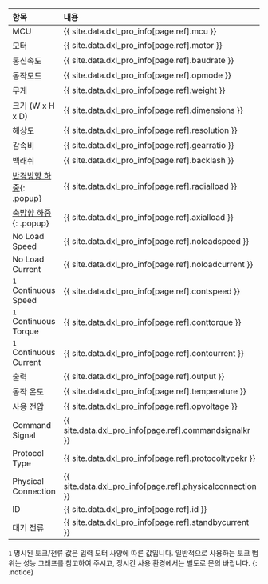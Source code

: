 
| 항목                    | 내용                                                       |
|:-----------------------|:----------------------------------------------------------|
| MCU                    | {{ site.data.dxl_pro_info[page.ref].mcu }}                |
| 모터                    | {{ site.data.dxl_pro_info[page.ref].motor }}              |
| 통신속도                 | {{ site.data.dxl_pro_info[page.ref].baudrate }}           |
| 동작모드                 | {{ site.data.dxl_pro_info[page.ref].opmode }}             |
| 무게                    | {{ site.data.dxl_pro_info[page.ref].weight }}             |
| 크기 (W x H x D)        | {{ site.data.dxl_pro_info[page.ref].dimensions }}         |
| 해상도                   | {{ site.data.dxl_pro_info[page.ref].resolution }}         |
| 감속비                   | {{ site.data.dxl_pro_info[page.ref].gearratio }}          |
| 백래쉬                   | {{ site.data.dxl_pro_info[page.ref].backlash }}           |{% if site.data.dxl_pro_info[page.ref].radialload != 'N/A' %}
| [반경방향 하중]{: .popup} | {{ site.data.dxl_pro_info[page.ref].radialload }}         |{% else %}{% endif %}{% if site.data.dxl_pro_info[page.ref].axialload != 'N/A' %}
| [축방향 하중]{: .popup}   | {{ site.data.dxl_pro_info[page.ref].axialload }}          |{% else %}{% endif %}
| No Load Speed          | {{ site.data.dxl_pro_info[page.ref].noloadspeed }}        |
| No Load Current        | {{ site.data.dxl_pro_info[page.ref].noloadcurrent }}      |
| `1` Continuous Speed   | {{ site.data.dxl_pro_info[page.ref].contspeed }}          |
| `1` Continuous Torque  | {{ site.data.dxl_pro_info[page.ref].conttorque }}         |
| `1` Continuous Current | {{ site.data.dxl_pro_info[page.ref].contcurrent }}        |
| 출력                    | {{ site.data.dxl_pro_info[page.ref].output }}             |
| 동작 온도                | {{ site.data.dxl_pro_info[page.ref].temperature }}        |
| 사용 전압                | {{ site.data.dxl_pro_info[page.ref].opvoltage }}          |
| Command Signal         | {{ site.data.dxl_pro_info[page.ref].commandsignalkr }}    |
| Protocol Type          | {{ site.data.dxl_pro_info[page.ref].protocoltypekr }}     |
| Physical Connection    | {{ site.data.dxl_pro_info[page.ref].physicalconnection }} |
| ID                     | {{ site.data.dxl_pro_info[page.ref].id }}                 |
| 대기 전류                | {{ site.data.dxl_pro_info[page.ref].standbycurrent }}     |

`1` 명시된 토크/전류 값은 입력 모터 사양에 따른 값입니다. 일반적으로 사용하는 토크 범위는 성능 그래프를 참고하여 주시고, 장시간 사용 환경에서는 별도로 문의 바랍니다.
{: .notice}

[반경방향 하중]: /assets/images/dxl/axial_radial_load_pro.png
[축방향 하중]: /assets/images/dxl/axial_radial_load_pro.png
